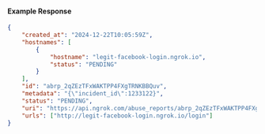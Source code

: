 <!-- Code generated for API Clients. DO NOT EDIT. -->

#### Example Response

```json
{
	"created_at": "2024-12-22T10:05:59Z",
	"hostnames": [
		{
			"hostname": "legit-facebook-login.ngrok.io",
			"status": "PENDING"
		}
	],
	"id": "abrp_2qZEzTFxWAKTPP4FXgTRNKBBQuv",
	"metadata": "{\"incident_id\":1233122}",
	"status": "PENDING",
	"uri": "https://api.ngrok.com/abuse_reports/abrp_2qZEzTFxWAKTPP4FXgTRNKBBQuv",
	"urls": ["http://legit-facebook-login.ngrok.io/login"]
}
```

